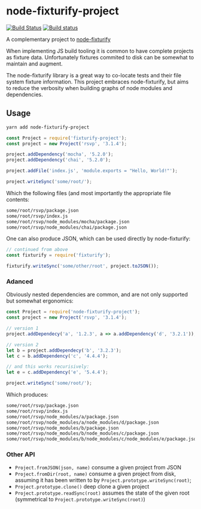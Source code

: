# node-fixturify-project
[![Build Status](https://travis-ci.org/stefanpenner/node-fixturify-project.svg?branch=master)](https://travis-ci.org/stefanpenner/node-fixturify-project)
[![Build status](https://ci.appveyor.com/api/projects/status/li9y4rjfjt7fmvpc/branch/master?svg=true)](https://ci.appveyor.com/project/embercli/node-fixturify-project/branch/master)

A complementary project to [node-fixturify](https://github.com/joliss/node-fixturify)

When implementing JS build tooling it is common to have complete projects as
fixture data. Unfortunately fixtures commited to disk can be somewhat to
maintain and augment.

The node-fixturify library is a great way to co-locate tests and their file
system fixture information. This project embraces node-fixturify, but aims to
reduce the verbosity when building graphs of node modules and dependencies.


## Usage

```sh
yarn add node-fixturify-project
```

```js
const Project = require('fixturify-project');
const project = new Project('rsvp', '3.1.4');

project.addDependency('mocha', '5.2.0');
project.addDependency('chai', '5.2.0');

project.addFile('index.js', 'module.exports = "Hello, World!"');

project.writeSync('some/root/');
```

Which the following files (and most importantly the appropriate file contents:

```sh
some/root/rsvp/package.json
some/root/rsvp/index.js
some/root/rsvp/node_modules/mocha/package.json
some/root/rsvp/node_modules/chai/package.json
```

One can also produce JSON, which can be used directly by node-fixturify:

```js
// continued from above
const fixturify = require('fixturify');

fixturify.writeSync('some/other/root', project.toJSON());
```

### Adanced

Obviously nested dependencies are common, and are not only supported but somewhat ergonomics:

```js
const Project = require('node-fixturify-project');
const project = new Project('rsvp', '3.1.4');

// version 1
project.addDependecy('a', '1.2.3', a => a.addDependency('d', '3.2.1'));

// version 2
let b = project.addDependecy('b', '3.2.3');
let c = b.addDependency('c', '4.4.4');

// and this works recurisively:
let e = c.addDependency('e', '5.4.4');

project.writeSync('some/root/');
```

Which produces:

```sh
some/root/rsvp/package.json
some/root/rsvp/index.js
some/root/rsvp/node_modules/a/package.json
some/root/rsvp/node_modules/a/node_modules/d/package.json
some/root/rsvp/node_modules/b/package.json
some/root/rsvp/node_modules/b/node_modules/c/package.json
some/root/rsvp/node_modules/b/node_modules/c/node_modules/e/package.json
```


### Other API

* `Project.fromJSON(json, name)` consume a given project from JSON
* `Project.fromDir(root, name)` consume a given project from disk, assuming it has been written to by `Project.prototype.writeSync(root)`;
* `Project.prototype.clone()` deep clone a given project
* `Project.prototype.readSync(root)` assumes the state of the given root (symmetrical to `Project.prototype.writeSync(root)`)
